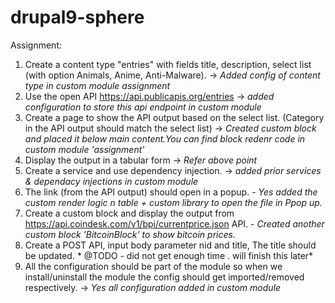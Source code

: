 # drupal9-sphere

Assignment:

1. Create a content type "entries" with fields title, description, select list (with option Animals, Anime, Anti-Malware). -> *Added config of content type in custom module assignment*
2. Use the open API https://api.publicapis.org/entries -> *added configuration to store this api endpoint in custom module*
3. Create a page to show the API output based on the select list. (Category in the API output should match the select list)  -> *Created custom block and placed it below main content.You can find  block redenr code in custom module 'assignment'*
5. Display the output in a tabular form  -> *Refer above point*
6. Create a service and use dependency injection.  ->  *added  prior services & dependacy injections in custom module*
7. The link (from the API output) should open in a popup. - *Yes added the custom render logic n table + custom library to open the  file in Ppop up.*
8. Create a custom block and display the output from https://api.coindesk.com/v1/bpi/currentprice.json API. - *Created another custom block 'BitcoinBlock' to show bitcoin prices.*
9. Create a POST API, input body parameter nid and title, The title should be updated. * @TODO - did not get enough time . will finish this later*
10. All the configuration should be part of the module so when we install/uninstall the module the config should get imported/removed respectively. -> *Yes all configuration added in custom module*
